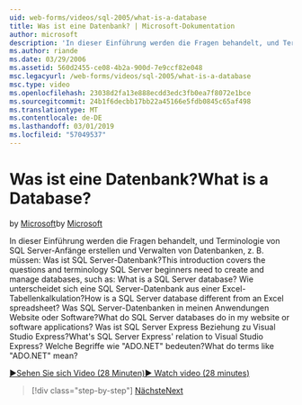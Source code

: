 ```yaml
---
uid: web-forms/videos/sql-2005/what-is-a-database
title: Was ist eine Datenbank? | Microsoft-Dokumentation
author: microsoft
description: 'In dieser Einführung werden die Fragen behandelt, und Terminologie von SQL Server-Anfänge erstellen und Verwalten von Datenbanken, z. B. müssen: Was ist SQL Server-Datenbank? Wie...'
ms.author: riande
ms.date: 03/29/2006
ms.assetid: 560d2455-ce08-4b2a-900d-7e9ccf82e048
msc.legacyurl: /web-forms/videos/sql-2005/what-is-a-database
msc.type: video
ms.openlocfilehash: 23038d2fa13e888ecdd3edc3fb0ea7f8072e1bce
ms.sourcegitcommit: 24b1f6decbb17bb22a45166e5fdb0845c65af498
ms.translationtype: MT
ms.contentlocale: de-DE
ms.lasthandoff: 03/01/2019
ms.locfileid: "57049537"
---
```

<a name="what-is-a-database"></a><span data-ttu-id="bc075-105">Was ist eine Datenbank?</span><span class="sxs-lookup"><span data-stu-id="bc075-105">What is a Database?</span></span>
====================
<span data-ttu-id="bc075-106">by [Microsoft](https://github.com/microsoft)</span><span class="sxs-lookup"><span data-stu-id="bc075-106">by [Microsoft](https://github.com/microsoft)</span></span>

<span data-ttu-id="bc075-107">In dieser Einführung werden die Fragen behandelt, und Terminologie von SQL Server-Anfänge erstellen und Verwalten von Datenbanken, z. B. müssen: Was ist SQL Server-Datenbank?</span><span class="sxs-lookup"><span data-stu-id="bc075-107">This introduction covers the questions and terminology SQL Server beginners need to create and manage databases, such as: What is a SQL Server database?</span></span> <span data-ttu-id="bc075-108">Wie unterscheidet sich eine SQL Server-Datenbank aus einer Excel-Tabellenkalkulation?</span><span class="sxs-lookup"><span data-stu-id="bc075-108">How is a SQL Server database different from an Excel spreadsheet?</span></span> <span data-ttu-id="bc075-109">Was SQL Server-Datenbanken in meinen Anwendungen Website oder Software?</span><span class="sxs-lookup"><span data-stu-id="bc075-109">What do SQL Server databases do in my website or software applications?</span></span> <span data-ttu-id="bc075-110">Was ist SQL Server Express Beziehung zu Visual Studio Express?</span><span class="sxs-lookup"><span data-stu-id="bc075-110">What's SQL Server Express' relation to Visual Studio Express?</span></span> <span data-ttu-id="bc075-111">Welche Begriffe wie "ADO.NET" bedeuten?</span><span class="sxs-lookup"><span data-stu-id="bc075-111">What do terms like "ADO.NET" mean?</span></span>

[<span data-ttu-id="bc075-112">&#9654;Sehen Sie sich Video (28 Minuten)</span><span class="sxs-lookup"><span data-stu-id="bc075-112">&#9654; Watch video (28 minutes)</span></span>](https://channel9.msdn.com/Blogs/ASP-NET-Site-Videos/what-is-a-database)

> [!div class="step-by-step"]
> [<span data-ttu-id="bc075-113">Nächste</span><span class="sxs-lookup"><span data-stu-id="bc075-113">Next</span></span>](understanding-database-tables-and-records.md)
